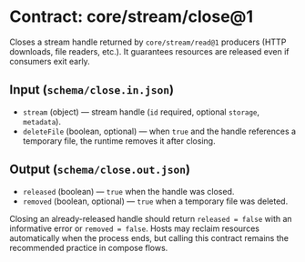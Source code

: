 # Contract: core/stream/close@1

Closes a stream handle returned by `core/stream/read@1` producers (HTTP downloads, file readers, etc.). It guarantees resources are released even if consumers exit early.

## Input (`schema/close.in.json`)
- `stream` (object) — stream handle (`id` required, optional `storage`, `metadata`).
- `deleteFile` (boolean, optional) — when `true` and the handle references a temporary file, the runtime removes it after closing.

## Output (`schema/close.out.json`)
- `released` (boolean) — `true` when the handle was closed.
- `removed` (boolean, optional) — `true` when a temporary file was deleted.

Closing an already-released handle should return `released = false` with an informative error or `removed = false`. Hosts may reclaim resources automatically when the process ends, but calling this contract remains the recommended practice in compose flows.
